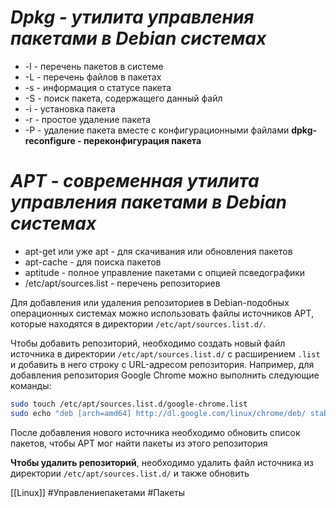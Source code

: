 # ***Dpkg - утилита управления пакетами в Debian системах***
- -l - перечень пакетов в системе
- -L - перечень файлов в пакетах
- -s - информация о статусе пакета
- -S - поиск пакета, содержащего данный файл
- -i - установка пакета
- -r - простое удаление пакета
- -P - удаление пакета вместе с конфигурационными файлами
**dpkg-reconfigure - переконфигурация пакета**


# ***APT - современная утилита управления пакетами в Debian системах***

- apt-get или уже apt - для скачивания или обновления пакетов
- apt-cache - для поиска пакетов
- aptitude - полное управление пакетами с опцией псведографики
- /etc/apt/sources.list - перечень репозиториев

Для добавления или удаления репозиториев в Debian-подобных операционных системах можно использовать файлы источников APT, которые находятся в директории `/etc/apt/sources.list.d/`.

Чтобы добавить репозиторий, необходимо создать новый файл источника в директории `/etc/apt/sources.list.d/` с расширением `.list` и добавить в него строку с URL-адресом репозитория. Например, для добавления репозитория Google Chrome можно выполнить следующие команды:
```bash
sudo touch /etc/apt/sources.list.d/google-chrome.list
sudo echo "deb [arch=amd64] http://dl.google.com/linux/chrome/deb/ stable main" >> /etc/apt/sources.list.d/google-chrome.list
```
После добавления нового источника необходимо обновить список пакетов, чтобы APT мог найти пакеты из этого репозитория

**Чтобы удалить репозиторий**, необходимо удалить файл источника из директории `/etc/apt/sources.list.d/` и также обновить

[[Linux]] 
#Управлениепакетами #Пакеты 